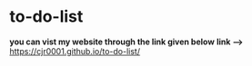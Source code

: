 # to-do-list
<b>you can vist my website through the link given below</b>
<b>link --> </b>https://cjr0001.github.io/to-do-list/
